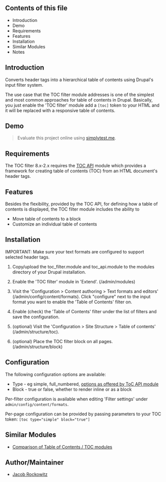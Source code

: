 
Contents of this file
---------------------

 * Introduction
 * Demo
 * Requirements
 * Features
 * Installation 
 * Similar Modules
 * Notes


Introduction
------------

Converts header tags into a hierarchical table of contents using Drupal's input
filter system.

The use case that the TOC filter module addresses is one of the simplest and 
most common  approaches for table of contents in Drupal. Basically, you just 
enable the 'TOC filter' module add a `[toc]` token to your HTML and it will be 
replaced with a responsive table of contents.


Demo
----

> Evaluate this project online using [simplytest.me](https://simplytest.me/project/toc_filter).


Requirements
------------

The TOC filter 8.x-2.x requires the [TOC API](https://www.drupal.org/project/toc_api) 
module which provides a framework for creating table of contents (TOC) from an HTML
document's header tags.

 
Features
--------

Besides the flexibility, provided by the TOC API, for defining how a table of 
contents is displayed, the TOC filter module includes the ability to 

- Move table of contents to a block
- Customize an individual table of contents


Installation
------------

IMPORTANT:
Make sure your text formats are configured to support selected header tags.

1. Copy/upload the toc_filter.module and toc_api.module to the 
   modules directory of your Drupal installation.

2. Enable the 'TOC filter' module in 'Extend'. (/admin/modules)

3. Visit the 'Configuration > Content authoring > Text formats and editors'
   (/admin/config/content/formats). Click "configure" next to the input format 
   you want to enable the 'Table of Contents' filter on.

4. Enable (check) the 'Table of Contents' filter under the list of filters and save
   the configuration.

5. (optional) Visit the 'Configuration > Site Structure > Table of contents'
   (/admin/structure/toc). 

6. (optional) Place the TOC filter block on all pages.
   (/admin/structure/block)



Configuration
-------------

The following configuration options are available:

- Type - eg simple, full_numbered, [options as offered by ToC API module](https://git.drupalcode.org/project/toc_api/-/tree/8.x-1.x/config/install)
- Block - true or false, whether to render inline or as a block

Per-filter configuration is available when editing 'Filter settings' under `admin/config/content/formats`.

Per-page configuration can be provided by passing parameters to your TOC token: `[toc type="simple" block="true"]`



Similar Modules
---------------

- [Comparison of Table of Contents / TOC modules](https://www.drupal.org/node/2278811)


Author/Maintainer
-----------------

- [Jacob Rockowitz](http://drupal.org/user/371407)
